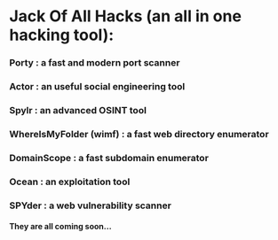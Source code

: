 # Jack Of All Hacks (an all in one hacking tool):

### Porty : a fast and modern port scanner
### Actor : an useful social engineering tool
### Spylr : an advanced OSINT tool
### WhereIsMyFolder (wimf) : a fast web directory enumerator
### DomainScope : a fast subdomain enumerator
### Ocean : an exploitation tool
### SPYder : a web vulnerability scanner
#### They are all coming soon...
